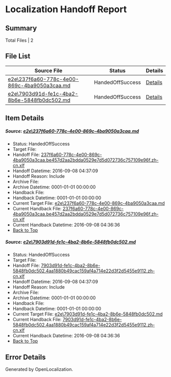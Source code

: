 # <a name='report-top'></a> Localization Handoff Report

## Summary
 Total Files | 2

## File List
 Source File | Status | Details 
 ----------- | ------ | ------- 
 [e2e\237f6a60-778c-4e00-869c-4ba9050a3caa.md](https://github.com/OpenLocalizationTestOrg/ol-test0/blob/eaab2ae8a84151238a12df34993b3cff6cb8f84e/e2e/237f6a60-778c-4e00-869c-4ba9050a3caa.md) | HandedOffSuccess | [Details](#468faba168f2ea8860970308ad159c360552283a1)
 [e2e\7903d91d-fe1c-4ba2-8b6e-5848fb0dc502.md](https://github.com/OpenLocalizationTestOrg/ol-test0/blob/eaab2ae8a84151238a12df34993b3cff6cb8f84e/e2e/7903d91d-fe1c-4ba2-8b6e-5848fb0dc502.md) | HandedOffSuccess | [Details](#92ef0fd6197189fbe9711a81209be19e62d5f2922)

## Item Details
##### <a name='468faba168f2ea8860970308ad159c360552283a1'></a> Source: [e2e\237f6a60-778c-4e00-869c-4ba9050a3caa.md](https://github.com/OpenLocalizationTestOrg/ol-test0/blob/eaab2ae8a84151238a12df34993b3cff6cb8f84e/e2e/237f6a60-778c-4e00-869c-4ba9050a3caa.md)
* Status: HandedOffSuccess
* Target File: 
* Handoff File: [237f6a60-778c-4e00-869c-4ba9050a3caa.be457d2aa2bdda0529e7d5d072736c757109e96f.zh-cn.xlf](https://github.com/OpenLocalizationTestOrg/ol-test0-handoff/blob/9e4fd84c37158741868755e4e7a03a074eb109df/ol-handoff/OpenLocalizationTestOrg/ol-test0-zhcn/ci/ht/237f6a60-778c-4e00-869c-4ba9050a3caa.be457d2aa2bdda0529e7d5d072736c757109e96f.zh-cn.xlf)
* Handoff Datetime: 2016-09-08 04:37:09
* Handoff Reason: Include
* Archive File: 
* Archive Datetime: 0001-01-01 00:00:00
* Handback File: 
* Handback Datetime: 0001-01-01 00:00:00
* Current Target File: [e2e\237f6a60-778c-4e00-869c-4ba9050a3caa.md](https://github.com/OpenLocalizationTestOrg/ol-test0-zhcn/blob/393e52969bca4492834fd220adc1af72663c00b7/e2e/237f6a60-778c-4e00-869c-4ba9050a3caa.md)
* Current Handback File: [237f6a60-778c-4e00-869c-4ba9050a3caa.be457d2aa2bdda0529e7d5d072736c757109e96f.zh-cn.xlf](https://github.com/OpenLocalizationTestOrg/ol-test0-handback/blob/02d078be48411cc6ee069f6555f2288d56d01b0b/ol-handback/OpenLocalizationTestOrg/ol-test0-zhcn/ci/ht/237f6a60-778c-4e00-869c-4ba9050a3caa.be457d2aa2bdda0529e7d5d072736c757109e96f.zh-cn.xlf)
* Current Handback Datetime: 2016-09-08 04:36:36
* [Back to Top](#report-top)

##### <a name='92ef0fd6197189fbe9711a81209be19e62d5f2922'></a> Source: [e2e\7903d91d-fe1c-4ba2-8b6e-5848fb0dc502.md](https://github.com/OpenLocalizationTestOrg/ol-test0/blob/eaab2ae8a84151238a12df34993b3cff6cb8f84e/e2e/7903d91d-fe1c-4ba2-8b6e-5848fb0dc502.md)
* Status: HandedOffSuccess
* Target File: 
* Handoff File: [7903d91d-fe1c-4ba2-8b6e-5848fb0dc502.4aa1880b49cac159af4a714e22d3f2d5455e9112.zh-cn.xlf](https://github.com/OpenLocalizationTestOrg/ol-test0-handoff/blob/9e4fd84c37158741868755e4e7a03a074eb109df/ol-handoff/OpenLocalizationTestOrg/ol-test0-zhcn/ci/ht/7903d91d-fe1c-4ba2-8b6e-5848fb0dc502.4aa1880b49cac159af4a714e22d3f2d5455e9112.zh-cn.xlf)
* Handoff Datetime: 2016-09-08 04:37:09
* Handoff Reason: Include
* Archive File: 
* Archive Datetime: 0001-01-01 00:00:00
* Handback File: 
* Handback Datetime: 0001-01-01 00:00:00
* Current Target File: [e2e\7903d91d-fe1c-4ba2-8b6e-5848fb0dc502.md](https://github.com/OpenLocalizationTestOrg/ol-test0-zhcn/blob/393e52969bca4492834fd220adc1af72663c00b7/e2e/7903d91d-fe1c-4ba2-8b6e-5848fb0dc502.md)
* Current Handback File: [7903d91d-fe1c-4ba2-8b6e-5848fb0dc502.4aa1880b49cac159af4a714e22d3f2d5455e9112.zh-cn.xlf](https://github.com/OpenLocalizationTestOrg/ol-test0-handback/blob/02d078be48411cc6ee069f6555f2288d56d01b0b/ol-handback/OpenLocalizationTestOrg/ol-test0-zhcn/ci/ht/7903d91d-fe1c-4ba2-8b6e-5848fb0dc502.4aa1880b49cac159af4a714e22d3f2d5455e9112.zh-cn.xlf)
* Current Handback Datetime: 2016-09-08 04:36:36
* [Back to Top](#report-top)


## Error Details

Generated by OpenLocalization.
